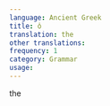 ```yaml
---
language: Ancient Greek
title: ὁ
translation: the
other translations:
frequency: 1
category: Grammar
usage: 
---
```

the